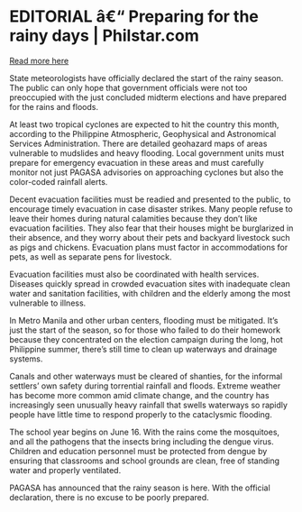 # EDITORIAL â€“ Preparing for the rainy days | Philstar.com

[Read more here](https://www.philstar.com/opinion/2025/06/03/2447748/editorial-preparing-rainy-days)

State meteorologists have officially declared the start of the rainy season. The public can only hope that government officials were not too preoccupied with the just concluded midterm elections and have prepared for the rains and floods.

At least two tropical cyclones are expected to hit the country this month, according to the Philippine Atmospheric, Geophysical and Astronomical Services Administration. There are detailed geohazard maps of areas vulnerable to mudslides and heavy flooding. Local government units must prepare for emergency evacuation in these areas and must carefully monitor not just PAGASA advisories on approaching cyclones but also the color-coded rainfall alerts.

Decent evacuation facilities must be readied and presented to the public, to encourage timely evacuation in case disaster strikes. Many people refuse to leave their homes during natural calamities because they don’t like evacuation facilities. They also fear that their houses might be burglarized in their absence, and they worry about their pets and backyard livestock such as pigs and chickens. Evacuation plans must factor in accommodations for pets, as well as separate pens for livestock.

Evacuation facilities must also be coordinated with health services. Diseases quickly spread in crowded evacuation sites with inadequate clean water and sanitation facilities, with children and the elderly among the most vulnerable to illness.

In Metro Manila and other urban centers, flooding must be mitigated. It’s just the start of the season, so for those who failed to do their homework because they concentrated on the election campaign during the long, hot Philippine summer, there’s still time to clean up waterways and drainage systems.

Canals and other waterways must be cleared of shanties, for the informal settlers’ own safety during torrential rainfall and floods. Extreme weather has become more common amid climate change, and the country has increasingly seen unusually heavy rainfall that swells waterways so rapidly people have little time to respond properly to the cataclysmic flooding.

The school year begins on June 16. With the rains come the mosquitoes, and all the pathogens that the insects bring including the dengue virus. Children and education personnel must be protected from dengue by ensuring that classrooms and school grounds are clean, free of standing water and properly ventilated.

PAGASA has announced that the rainy season is here. With the official declaration, there is no excuse to be poorly prepared.